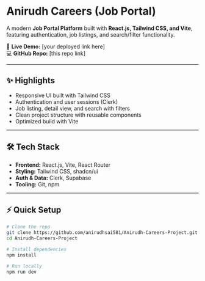 # Anirudh Careers (Job Portal)

A modern **Job Portal Platform** built with **React.js, Tailwind CSS, and Vite**, featuring authentication, job listings, and search/filter functionality.  

🔗 **Live Demo:** [your deployed link here]  
💻 **GitHub Repo:** [this repo link]  

---

## ✨ Highlights
- Responsive UI built with Tailwind CSS  
- Authentication and user sessions (Clerk)  
- Job listing, detail view, and search with filters  
- Clean project structure with reusable components  
- Optimized build with Vite  

---

## 🛠 Tech Stack
- **Frontend:** React.js, Vite, React Router  
- **Styling:** Tailwind CSS, shadcn/ui  
- **Auth & Data:** Clerk, Supabase  
- **Tooling:** Git, npm  

---

## ⚡ Quick Setup

```bash
# Clone the repo
git clone https://github.com/anirudhsai581/Anirudh-Careers-Project.git
cd Anirudh-Careers-Project

# Install dependencies
npm install

# Run locally
npm run dev

